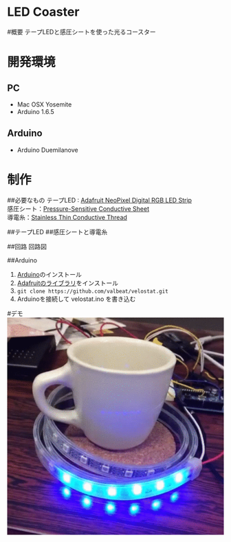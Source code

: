 LED Coaster
===
#概要
テープLEDと感圧シートを使った光るコースター
# 開発環境
## PC
+ Mac OSX Yosemite 
+ Arduino 1.6.5

## Arduino
+ Arduino Duemilanove

# 制作
##必要なもの
テープLED : [Adafruit NeoPixel Digital RGB LED Strip](http://www.adafruit.com/products/1138)  
感圧シート：[Pressure-Sensitive Conductive Sheet](https://www.adafruit.com/products/1361)  
導電糸：[Stainless Thin Conductive Thread](http://www.adafruit.com/products/640)

##テープLED
##感圧シートと導電糸

##回路
回路図

##Arduino
1. [Arduino](https://www.arduino.cc/en/Main/Software)のインストール  
2. [Adafruitのライブラリ](https://github.com/adafruit/Adafruit_NeoPixel)をインストール  
3. `git clone https://github.com/valbeat/velostat.git`    
4. Arduinoを接続して velostat.ino を書き込む  

#デモ
![movie](movie.gif)